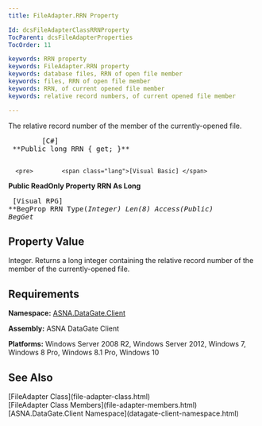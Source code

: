 ```yaml
---
title: FileAdapter.RRN Property

Id: dcsFileAdapterClassRRNProperty
TocParent: dcsFileAdapterProperties
TocOrder: 11

keywords: RRN property
keywords: FileAdapter.RRN property
keywords: database files, RRN of open file member
keywords: files, RRN of open file member
keywords: RRN, of current opened file member
keywords: relative record numbers, of current opened file member

---
```


The relative record number of the member of the currently-opened file. 
<pre>        <span class="lang">[C#]</span>
 **Public long RRN { get; }** 
      </pre>
      <pre>        <span class="lang">[Visual Basic] </span>
 **Public ReadOnly Property RRN As Long** 
      </pre>
      <pre class="prettyprint">        <span class="lang">[Visual RPG]</span>
 **BegProp RRN Type(*Integer) Len(8) Access(*Public)
   BegGet** 
      </pre>

## Property Value

Integer. Returns a long integer containing the relative record number of the member of the currently-opened file.
## Requirements

**Namespace:** [ASNA.DataGate.Client](datagate-client-namespace.html) 

**Assembly:** ASNA DataGate Client

**Platforms:** Windows Server 2008 R2, Windows Server 2012, Windows 7, Windows 8 Pro, Windows 8.1 Pro, Windows 10
## See Also

<dl />
      [FileAdapter Class](file-adapter-class.html)
      <br />
      [FileAdapter Class Members](file-adapter-members.html)
      <br />
      [ASNA.DataGate.Client Namespace](datagate-client-namespace.html)

